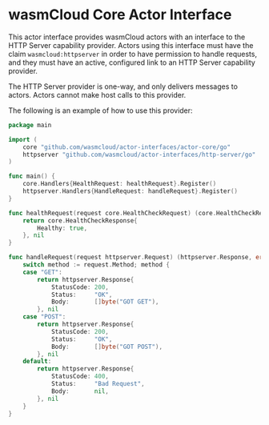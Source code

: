 # wasmCloud Core Actor Interface

This actor interface provides wasmCloud actors with an interface to the HTTP Server capability provider. Actors using this
interface must have the claim `wasmcloud:httpserver` in order to have permission to handle requests, and they
must have an active, configured link to an HTTP Server capability provider.

The HTTP Server provider is one-way, and only delivers messages to actors. Actors cannot make host calls
to this provider.

The following is an example of how to use this provider:

```go
package main

import (
	core "github.com/wasmcloud/actor-interfaces/actor-core/go"
	httpserver "github.com/wasmcloud/actor-interfaces/http-server/go"
)

func main() {
	core.Handlers{HealthRequest: healthRequest}.Register()
	httpserver.Handlers{HandleRequest: handleRequest}.Register()
}

func healthRequest(request core.HealthCheckRequest) (core.HealthCheckResponse, error) {
	return core.HealthCheckResponse{
		Healthy: true,
	}, nil
}

func handleRequest(request httpserver.Request) (httpserver.Response, error) {
	switch method := request.Method; method {
	case "GET":
		return httpserver.Response{
			StatusCode: 200,
			Status:     "OK",
			Body:       []byte("GOT GET"),
		}, nil
	case "POST":
		return httpserver.Response{
			StatusCode: 200,
			Status:     "OK",
			Body:       []byte("GOT POST"),
		}, nil
	default:
		return httpserver.Response{
			StatusCode: 400,
			Status:     "Bad Request",
			Body:       nil,
		}, nil
	}
}
```
